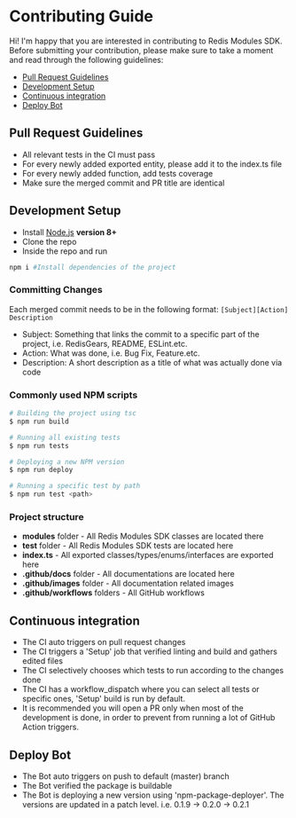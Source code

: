 # Contributing Guide

Hi! I'm happy that you are interested in contributing to Redis Modules SDK. Before submitting your contribution, please make sure to take a moment and read through the following guidelines:

- [Pull Request Guidelines](#pull-request-guidelines)
- [Development Setup](#development-setup)
- [Continuous integration](#continuous-integration)
- [Deploy Bot](#deploy-bot)

## Pull Request Guidelines

- All relevant tests in the CI must pass
- For every newly added exported entity, please add it to the index.ts file
- For every newly added function, add tests coverage
- Make sure the merged commit and PR title are identical

## Development Setup

- Install [Node.js](http://nodejs.org) **version 8+**
- Clone the repo
- Inside the repo and run 
```bash
npm i #Install dependencies of the project
```

### Committing Changes

Each merged commit needs to be in the following format: `[Subject][Action] Description`
- Subject: Something that links the commit to a specific part of the project, i.e. RedisGears, README, ESLint.etc.
- Action: What was done, i.e. Bug Fix, Feature.etc.
- Description: A short description as a title of what was actually done via code

### Commonly used NPM scripts

``` bash
# Building the project using tsc
$ npm run build

# Running all existing tests
$ npm run tests

# Deploying a new NPM version
$ npm run deploy

# Running a specific test by path
$ npm run test <path> 
```

### Project structure
- **modules** folder - All Redis Modules SDK classes are located there
- **test** folder - All Redis Modules SDK tests are located here
- **index.ts** - All exported classes/types/enums/interfaces are exported here
- **.github/docs** folder - All documentations are located here
- **.github/images** folder - All documentation related images
- **.github/workflows** folders - All GitHub workflows

## Continuous integration

- The CI auto triggers on pull request changes
- The CI triggers a 'Setup' job that verified linting and build and gathers edited files
- The CI selectively chooses which tests to run according to the changes done
- The CI has a workflow_dispatch where you can select all tests or specific ones, 'Setup' build is run by default.
- It is recommended you will open a PR only when most of the development is done, in order to prevent from running a lot of GitHub Action triggers.

## Deploy Bot

- The Bot auto triggers on push to default (master) branch
- The Bot verified the package is buildable
- The Bot is deploying a new version using 'npm-package-deployer'. The versions are updated in a patch level. i.e. 0.1.9 -> 0.2.0 -> 0.2.1
